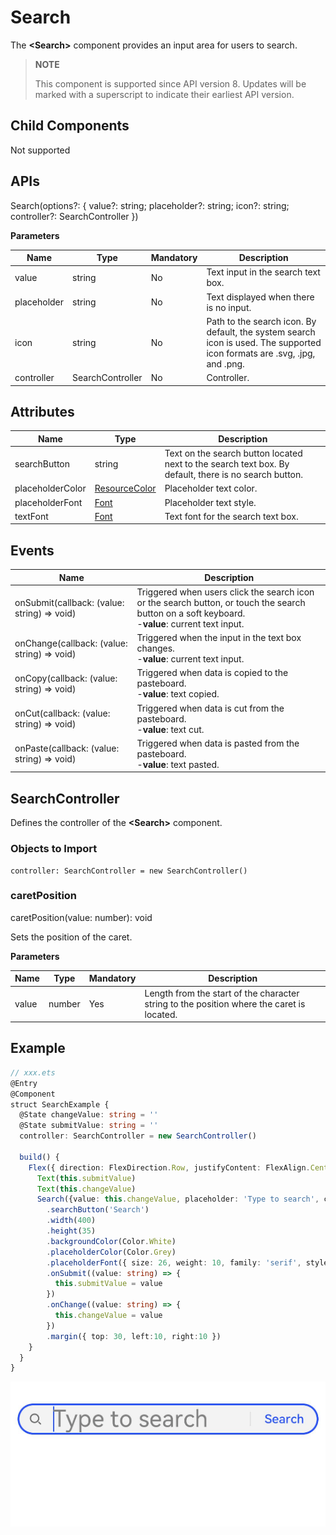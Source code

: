 #  Search

The **\<Search>** component provides an input area for users to search.

> **NOTE**
>
> This component is supported since API version 8. Updates will be marked with a superscript to indicate their earliest API version.

## Child Components

Not supported

## APIs

Search(options?: { value?: string; placeholder?: string; icon?: string; controller?: SearchController })

**Parameters**

| Name     | Type        | Mandatory| Description                                                    |
| ----------- | ---------------- | ---- | ------------------------------------------------------------ |
| value       | string           | No  | Text input in the search text box.                                                |
| placeholder | string           | No  | Text displayed when there is no input.                                        |
| icon        | string           | No  | Path to the search icon. By default, the system search icon is used. The supported icon formats are .svg, .jpg, and .png.|
| controller  | SearchController | No  | Controller.                                                    |

## Attributes

| Name                   | Type                                        | Description                                          |
| ----------------------- | ------------------------------------------------ | ---------------------------------------------- |
| searchButton            | string                                           | Text on the search button located next to the search text box. By default, there is no search button.    |
| placeholderColor        | [ResourceColor](ts-types.md#resourcecolor8) | Placeholder text color.                         |
| placeholderFont         | [Font](ts-types.md#font) | Placeholder text style.                     |
| textFont                | [Font](ts-types.md#font)     | Text font for the search text box.                        |

## Events

| Name                                      | Description                                    |
| ---------------------------------------- | ---------------------------------------- |
| onSubmit(callback: (value: string) => void) | Triggered when users click the search icon or the search button, or touch the search button on a soft keyboard.<br> -**value**: current text input.|
| onChange(callback: (value: string) => void) | Triggered when the input in the text box changes.<br> -**value**: current text input. |
| onCopy(callback: (value: string) => void) | Triggered when data is copied to the pasteboard.<br> -**value**: text copied.     |
| onCut(callback: (value: string) => void) | Triggered when data is cut from the pasteboard.<br> -**value**: text cut.     |
| onPaste(callback: (value: string) => void) | Triggered when data is pasted from the pasteboard.<br> -**value**: text pasted.     |

## SearchController

Defines the controller of the **\<Search>** component.

### Objects to Import
```
controller: SearchController = new SearchController()
```
### caretPosition

caretPosition(value: number): void

Sets the position of the caret.

**Parameters**

| Name| Type| Mandatory| Description                          |
| ------ | -------- | ---- | ---------------------------------- |
| value  | number   | Yes  | Length from the start of the character string to the position where the caret is located.|

##  Example

```ts
// xxx.ets
@Entry
@Component
struct SearchExample {
  @State changeValue: string = ''
  @State submitValue: string = ''
  controller: SearchController = new SearchController()

  build() {
    Flex({ direction: FlexDirection.Row, justifyContent: FlexAlign.Center, alignItems: ItemAlign.Center }) {
      Text(this.submitValue)
      Text(this.changeValue)
      Search({value: this.changeValue, placeholder: 'Type to search', controller: this.controller})
        .searchButton('Search')
        .width(400)
        .height(35)
        .backgroundColor(Color.White)
        .placeholderColor(Color.Grey)
        .placeholderFont({ size: 26, weight: 10, family: 'serif', style: FontStyle.Normal })
        .onSubmit((value: string) => {
          this.submitValue = value
        })
        .onChange((value: string) => {
          this.changeValue = value
        })
        .margin({ top: 30, left:10, right:10 })
    }
  }
}
```
![search](figures/search.png)
